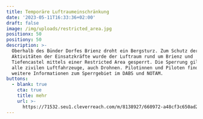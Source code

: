 ```yaml
---
title: Temporäre Luftraumeinschränkung
date: '2023-05-11T16:33:36+02:00'
draft: false
image: /img/uploads/restricted_area.jpg
positionx: 50
positiony: 50
description: >-
  Oberhalb des Bünder Dorfes Brienz droht ein Bergsturz. Zum Schutz der
  Aktivitäten der Einsatzkräfte wurde der Luftraum rund um Brienz und
  Tiefencastel mittels einer Restricted Area gesperrt. Die Sperrung gilt für
  alle zivilen Luftfahrzeuge, auch Drohnen. Pilotinnen und Piloten finden
  weitere Informationen zum Sperrgebiet im DABS und NOTAM.
buttons:
  - blank: true
    cta: true
    title: mehr
    url: >-
      https://71532.seu1.cleverreach.com/m/8138927/660972-a48cf3c650ad214e0ea10e94dfded1e4f85896195da83fee704517b56656029dcb92a0178ad9f3244a9fe86842d30ec2
---
```


